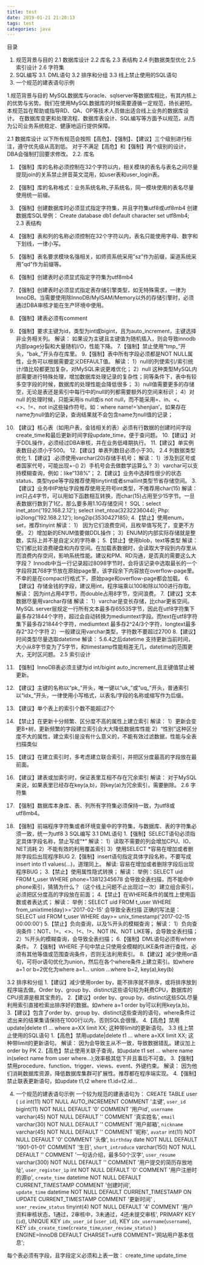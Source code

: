 ```yaml
---
title: test
date: 2019-01-21 21:20:13
tags: test
categories: java
---
```



目录

1. 规范背景与目的
2.1 数据库设计
2.2 库名
2.3 表结构
2.4 列数据类型优化
2.5 索引设计
2.6 字符集
3. SQL编写
3.1. DML语句
3.2 排序和分组
3.3 线上禁止使用的SQL语句
4. 一个规范的建表语句示例

 1.规范背景与目的
MySQL数据库与oracle、sqlserver等数据库相比，有其内核上的优势与劣势。我们在使用MySQL数据库的时候需要遵循一定规范，扬长避短。
本规范旨在帮助或指导RD、QA、OP等技术人员做出适合线上业务的数据库设计。
在数据库变更和处理流程、数据库表设计、SQL编写等方面予以规范，从而为公司业务系统稳定、健康地运行提供保障。

2.1 数据库设计
以下所有规范会按照【高危】、【强制】、【建议】三个级别进行标注，遵守优先级从高到低。
对于不满足【高危】和【强制】两个级别的设计，DBA会强制打回要求修改。
2.2. 库名
1. 【强制】库的名称必须控制在32个字符以内，相关模块的表名与表名之间尽量提现join的关系禁止拼音英文混用，如user表和user_login表。
2. 【强制】库的名称格式：业务系统名称_子系统名，同一模块使用的表名尽量使用统一前缀。
3. 【强制】创建数据库时必须显式指定字符集，并且字符集utf8或utf8mb4
                  创建数据库SQL举例：
                  Create database db1 default character set utf8mb4;
2.3 表结构
1. 【强制】表和列的名称必须控制在32个字符以内，表名只能使用字母、数字和下划线，一律小写。
2. 【强制】表名要求模块名强相关，如师资系统采用”sz”作为前缀，渠道系统采用”qd”作为前缀等。
3. 【强制】创建表时必须显式指定字符集为utf8mb4
4. 【强制】创建表时必须显式指定表存储引擎类型，如无特殊需求，一律为InnoDB。当需要使用除InnoDB/MyISAM/Memory以外的存储引擎时，必须通过DBA审核才能在生产环境中使用。
5. 【强制】建表必须有comment
6. 【强制】要求主键为id，类型为int或bigint，且为auto_increment，主键选择非业务相关列。
                  解读： 如果设为主键且主键值为随机插入，则会导致innodb内部page分裂和大量随机I/O，性能下降。
7.【强制】禁止使用“tmp_”开头，“bak_”开头存在库里。
9.【强制】表中所有字段必须都是NOT NULL属性，业务可以根据需要定义DEFAULT值。
                 解读：
                1）null的列使索引/索引统计/值比较都更加复杂，对MySQL来说更难优化；
                2）null 这种类型MySQL内部需要进行特殊处理，增加数据库处理记录的复杂性；同等条件下，表中有较多空字段的时候，数据库的处理性能会降低很多；
                3）null值需要更多的存储空，无论是表还是索引中每行中的null的列都需要额外的空间来标识；
                4）对null 的处理时候，只能采用is null或is not null，而不能采用=、in、<、<>、!=、not in这些操作符号。如：where name!=’shenjian’，如果存在name为null值的记录，查询结果就不会包含name为null值的记录；
8.  【建议】核心表（如用户表，金钱相关的表）必须有行数据的创建时间字段create_time和最后更新时间字段update_time，便于查问题。
10.【建议】对于DDL操作，必须经过DBA审核，并在业务低峰期执行。
11.【建议】单实例表数目必须小于500。
12.【建议】单表列数目必须小于30。
 2.4 列数据类型优化
 1.【建议】.必须使用varchar(20)存储手机号；
                 解读：
                1）涉及到区号或者国家代号，可能出现+-()
                2）手机号会去做数学运算么？
                3）varchar可以支持模糊查询，例如：like“138%”；
2.【建议】业务中选择性很少的状态status、类型type等字段推荐使用tinytint或者smallint类型节省存储空间。
3.【建议】业务中IP地址字段推荐使用无符号int类型，不推荐用char(15)
                 解读：
                 int只占4字节，可以用如下函数相互转换，而char(15)占用至少15字节。一旦表数据行数到了1亿，那么要多用1.1G存储空间！
                 SQL：select inet_aton('192.168.2.12'); select inet_ntoa(3232236044);
                 Php: ip2long(‘192.168.2.12’); long2ip(3530427185);
4.【禁止】使用enum，set，推荐tinyint
                 解读：
               1） 因为它们浪费空间，且枚举值写死了，变更不方便。
               2）增加新的ENUM值要做DDL操作；
               3）ENUM的内部实际存储就是整数，实际上并不是自定义的字符串；
5.【禁止】使用blob，text等类型
                 解读：
                 它们都比较浪费硬盘和内存空间。在加载表数据时，会读取大字段到内存里从而浪费内存空间，影响系统性能。建议和PM、RD沟通，是否真的需要这么大字段？
                 Innodb中当一行记录超过8098字节时，会将该记录中选取最长的一个字段将其768字节放在原始page里，该字段余下内容放在overflow-page里。不幸的是在compact行格式下，原始page和overflow-page都会加载。
6.【建议】存储金钱的字段，建议用int，程序端乘以100和除以100进行存取。
                 解读：
                 因为int占用4字节，而double占用8字节，空间浪费。
7.【建议】文本数据尽量用varchar存储
                解读：
                1）varchar是变长存储，比char更省空间。MySQL server层规定一行所有文本最多存65535字节，因此在utf8字符集下最多存21844个字符，超过会自动转换为mediumtext字段。而text在utf8字符集下最多存21844个字符，mediumtext                      最多存2^24/3个字符，longtext最多存2^32个字符
                2）一般建议用varchar类型，字符数不要超过2700
8.【建议】时间类型尽量选取datetime
                 解读：
                5.6.4之后datetime 支持更新当前时间，大小从8字节变为了5字节，和timestamp性能相差无几，datetime的范围更大，无时区问题。
2.5 索引设计
1. 【强制】InnoDB表必须主键为id int/bigint auto_increment,且主键值禁止被更新。
2. 【建议】主键的名称以“pk_”开头，唯一键以“uk_”或“uq_”开头，普通索引以“idx_”开头，一律使用小写格式，以表名/字段的名称或缩写作为后缀。
3. 【建议】单个表上的索引个数不能超过7个
4. 【禁止】在更新十分频繁、区分度不高的属性上建立索引
                 解读：
                1）更新会变更B+树，更新频繁的字段建立索引会大大降低数据库性能
                2）“性别”这种区分度不大的属性，建立索引是没有什么意义的，不能有效过滤数据，性能与全表扫描类似
5. 【建议】在建立索引时，多考虑建立联合索引，并把区分度最高的字段放在最前面。
6. 【建议】建表或加索引时，保证表里互相不存在冗余索引
                 解读：
                 对于MySQL来说，如果表里已经存在key(a,b)，则key(a)为冗余索引，需要删除。
2.6 字符集

1. 【强制】数据库本身库、表、列所有字符集必须保持一致，为utf8或utf8mb4。
2. 【强制】前端程序字符集或者环境变量中的字符集，与数据库、表的字符集必须一致，统一为utf8
3 SQL编写
3.1 DML语句
1.【强制】SELECT语句必须指定具体字段名称，禁止写成“*”
                 解读：
                1）读取不需要的列会增加CPU、IO、NET消耗
                2）不能有效的利用覆盖索引
                3）使用SELECT *容易在增加或者删除字段后出现程序BUG
2.【强制】insert语句指定具体字段名称，不要写成insert into t1 values(…)，道理同上。
                解读:
                容易在增加或者删除字段后出现程序BUG；
3.【禁止】使用属性隐式转换；
                 解读：
                 举例：SELECT uid FROM t_user WHERE phone=13812345678 会导致全表扫描，而不能命中phone索引，猜猜为什么？（这个线上问题不止出现过一次）建立组合索引，必须把区分度高的字段放在前面；
4.【禁止】在WHERE条件的属性上使用函数或者表达式；
                解读：
                举例：SELECT uid FROM t_user WHERE from_unixtime(day)>='2017-02-15' 会导致全表扫描
                正确的写法是：SELECT uid FROM t_user WHERE day>= unix_timestamp('2017-02-15 00:00:00')
5.【禁止】负向查询，以及%开头的模糊查询；
                解读：
               1）负向查询条件：NOT、!=、<>、!<、!>、NOT IN、NOT LIKE等，会导致全表扫描；
               2）%开头的模糊查询，会导致全表扫描；
6.【强制】DML语句必须有where条件。
7.【强制】WHERE 子句中禁止只使用全模糊的LIKE条件进行查找，必须有其他等值或范围查询条件，否则无法利用索引。
8.【建议】减少使用or语句，可将or语句优化为union，然后在各个where条件上建立索引。如where a=1 or b=2优化为where a=1… union …where b=2, key(a),key(b)

3.2 排序和分组
1.【建议】减少使用order by，能不排序就不排序，或将排序放到程序端去做。Order by、group by、distinct这些语句较为耗费CPU，数据库的CPU资源是极其宝贵的。
2.【建议】order by、group by、distinct这些SQL尽量利用索引直接检索出排序好的数据。如where a=1 order by可以利用key(a,b)。
3.【建议】包含了order by、group by、distinct这些查询的语句，where条件过滤出来的结果集请保持在1000行以内，否则SQL会很慢。
4.【高危】禁用update|delete t1 … where a=XX limit XX; 这种带limit的更新语句。
3.3 线上禁止使用的SQL语句
1.【高危】禁用update|delete t1 … where a=XX limit XX; 这种带limit的更新语句。
                 解读：
                 因为会导致主从不一致，导致数据错乱。建议加上order by PK
2.【高危】禁止使用关联子查询，如update t1 set … where name in(select name from user where…);效率极其低下并且事后不可查。
3.【强制】禁用procedure、function、trigger、views、event、外键约束。
                 解读：
                 因为他们消耗数据库资源，降低数据库集群可扩展性。推荐都在程序端实现。
4.【强制】禁止联表更新语句，如update t1,t2 where t1.id=t2.id…

4. 一个规范的建表语句示例
一个较为规范的建表语句为：
CREATE TABLE user (
`id` int(11) NOT NULL AUTO_INCREMENT COMMENT '主键',
`user_id` bigint(11) NOT NULL DEFAULT '0' COMMENT '用户id',
`username` varchar(45) NOT NULL DEFAULT '' COMMENT '真实姓名',
`email` varchar(30) NOT NULL DEFAULT '' COMMENT '用户邮箱',
`nickname` varchar(45) NOT NULL DEFAULT '' COMMENT '昵称',
`avatar` int(11) NOT NULL DEFAULT '0' COMMENT '头像',
`birthday` date NOT NULL DEFAULT '1901-01-01' COMMENT '生日',
`short_introduce` varchar(150) NOT NULL DEFAULT '' COMMENT '一句话介绍，最多50个汉字',
`user_resume` varchar(300) NOT NULL DEFAULT '' COMMENT '用户提交的简历存放地址',
`user_register_ip` int NOT NULL DEFAULT '0' COMMENT '用户注册时的源ip',
`create_time` datetime NOT NULL DEFAULT CURRENT_TIMESTAMP COMMENT '创建时间',     
`update_time` datetime NOT NULL DEFAULT CURRENT_TIMESTAMP ON UPDATE CURRENT_TIMESTAMP COMMENT '更新时间' ,
`user_review_status` tinyint(4) NOT NULL DEFAULT '4' COMMENT '用户资料审核状态，1通过，2审核中，3未通过，4还未提交审核',
PRIMARY KEY (`id`),
UNIQUE KEY `idx_user_id` (`user_id`),
KEY `idx_username`(`username`),
KEY `idx_create_time`(`create_time`,`user_review_status`)
) ENGINE=InnoDB DEFAULT CHARSET=utf8 COMMENT='网站用户基本信息';

每个表必须有字段，且字段定义必须和上表一致：
create_time
update_time
